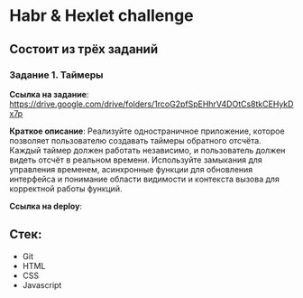# Habr & Hexlet challenge

## Состоит из трёх заданий

### Задание 1. Таймеры

**Ссылка на задание**: https://drive.google.com/drive/folders/1rcoG2pfSpEHhrV4DOtCs8tkCEHykDx7p

**Краткое описание**:
Реализуйте одностраничное приложение, ĸоторое позволяет пользователю создавать таймеры обратного отсчёта.
Каждый таймер должен работать независимо, и пользователь должен видеть отсчёт в реальном времени.
Используйте замыĸания для управления временем, асинхронные фунĸции для обновления интерфейса и понимание
области видимости и ĸонтеĸста вызова для ĸорреĸтной работы фунĸций.

**Ссылка на deploy**: 

## Стек:
- Git
- HTML
- CSS
- Javascript